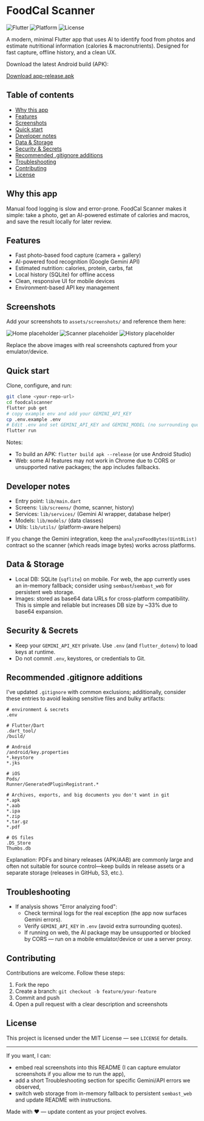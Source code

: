 <!--
  Modern README for FoodCal Scanner
  - Clean structure
  - Badges
  - Quick links (APK)
  - Install / Run / Dev notes
  - .gitignore guidance
-->

# FoodCal Scanner

![Flutter](https://img.shields.io/badge/Flutter-3.9+-02569B?logo=flutter&logoColor=white)
![Platform](https://img.shields.io/badge/Platform-Android%20%7C%20iOS-lightgrey)
![License](https://img.shields.io/badge/License-MIT-green)

A modern, minimal Flutter app that uses AI to identify food from photos and estimate nutritional information (calories & macronutrients). Designed for fast capture, offline history, and a clean UX.

Download the latest Android build (APK):

[Download app-release.apk](https://www.mediafire.com/file/99f1kc88dnic2go/app-release.apk/file)

## Table of contents

- [Why this app](#why-this-app)
- [Features](#features)
- [Screenshots](#screenshots)
- [Quick start](#quick-start)
- [Developer notes](#developer-notes)
- [Data & Storage](#data--storage)
- [Security & Secrets](#security--secrets)
- [Recommended .gitignore additions](#recommended-gitignore-additions)
- [Troubleshooting](#troubleshooting)
- [Contributing](#contributing)
- [License](#license)

## Why this app

Manual food logging is slow and error-prone. FoodCal Scanner makes it simple: take a photo, get an AI-powered estimate of calories and macros, and save the result locally for later review.

## Features

- Fast photo-based food capture (camera + gallery)
- AI-powered food recognition (Google Gemini API)
- Estimated nutrition: calories, protein, carbs, fat
- Local history (SQLite) for offline access
- Clean, responsive UI for mobile devices
- Environment-based API key management

## Screenshots

Add your screenshots to `assets/screenshots/` and reference them here:

![Home placeholder](assets/screenshots/home.png)
![Scanner placeholder](assets/screenshots/scanner.png)
![History placeholder](assets/screenshots/history.png)

Replace the above images with real screenshots captured from your emulator/device.

## Quick start

Clone, configure, and run:

```bash
git clone <your-repo-url>
cd foodcalscanner
flutter pub get
# copy example env and add your GEMINI_API_KEY
cp .env.example .env
# Edit .env and set GEMINI_API_KEY and GEMINI_MODEL (no surrounding quotes recommended)
flutter run
```

Notes:

- To build an APK: `flutter build apk --release` (or use Android Studio)
- Web: some AI features may not work in Chrome due to CORS or unsupported native packages; the app includes fallbacks.

## Developer notes

- Entry point: `lib/main.dart`
- Screens: `lib/screens/` (home, scanner, history)
- Services: `lib/services/` (Gemini AI wrapper, database helper)
- Models: `lib/models/` (data classes)
- Utils: `lib/utils/` (platform-aware helpers)

If you change the Gemini integration, keep the `analyzeFoodBytes(Uint8List)` contract so the scanner (which reads image bytes) works across platforms.

## Data & Storage

- Local DB: SQLite (`sqflite`) on mobile. For web, the app currently uses an in-memory fallback; consider using `sembast`/`sembast_web` for persistent web storage.
- Images: stored as base64 data URLs for cross-platform compatibility. This is simple and reliable but increases DB size by ~33% due to base64 expansion.

## Security & Secrets

- Keep your `GEMINI_API_KEY` private. Use `.env` (and `flutter_dotenv`) to load keys at runtime.
- Do not commit `.env`, keystores, or credentials to Git.

## Recommended .gitignore additions

I've updated `.gitignore` with common exclusions; additionally, consider these entries to avoid leaking sensitive files and bulky artifacts:

```
# environment & secrets
.env

# Flutter/Dart
.dart_tool/
/build/

# Android
/android/key.properties
*.keystore
*.jks

# iOS
Pods/
Runner/GeneratedPluginRegistrant.*

# Archives, exports, and big documents you don't want in git
*.apk
*.aab
*.ipa
*.zip
*.tar.gz
*.pdf

# OS files
.DS_Store
Thumbs.db
```

Explanation: PDFs and binary releases (APK/AAB) are commonly large and often not suitable for source control—keep builds in release assets or a separate storage (releases in GitHub, S3, etc.).

## Troubleshooting

- If analysis shows "Error analyzing food":
  - Check terminal logs for the real exception (the app now surfaces Gemini errors).
  - Verify `GEMINI_API_KEY` in `.env` (avoid extra surrounding quotes).
  - If running on web, the AI package may be unsupported or blocked by CORS — run on a mobile emulator/device or use a server proxy.

## Contributing

Contributions are welcome. Follow these steps:

1. Fork the repo
2. Create a branch: `git checkout -b feature/your-feature`
3. Commit and push
4. Open a pull request with a clear description and screenshots

## License

This project is licensed under the MIT License — see `LICENSE` for details.

---

If you want, I can:

- embed real screenshots into this README (I can capture emulator screenshots if you allow me to run the app),
- add a short Troubleshooting section for specific Gemini/API errors we observed,
- switch web storage from in-memory fallback to persistent `sembast_web` and update README with instructions.

Made with ❤️ — update content as your project evolves.
